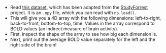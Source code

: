 - Read [this dataset](/data/fmri-data.npy), which has been adapted from the [StudyForrest](http://studyforrest.org/) project. It is an `.npy` file, which you can read with `np.load()`.
- This will give you a 4D array with the following dimensions: left-to-right, back-to-front, bottom-to-top, time. Values in the array correspond to BOLD values (an indirect measure of brain activity).
- First, inspect the shape of the array to see how big each dimension is.
- Next, print out the average BOLD value separately for the left and the right side of the brain!
